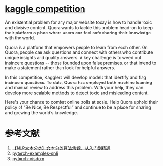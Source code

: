 # [kaggle competition](https://www.kaggle.com/c/quora-insincere-questions-classification)

An existential problem for any major website today is how to handle toxic and divisive content. Quora wants to tackle this problem head-on to keep their platform a place where users can feel safe sharing their knowledge with the world.

Quora is a platform that empowers people to learn from each other. On Quora, people can ask questions and connect with others who contribute unique insights and quality answers. A key challenge is to weed out insincere questions -- those founded upon false premises, or that intend to make a statement rather than look for helpful answers.

In this competition, Kagglers will develop models that identify and flag insincere questions. To date, Quora has employed both machine learning and manual review to address this problem. With your help, they can develop more scalable methods to detect toxic and misleading content.

Here's your chance to combat online trolls at scale. Help Quora uphold their policy of “Be Nice, Be Respectful” and continue to be a place for sharing and growing the world’s knowledge.

# 参考文献

1. [【NLP文本分类】文本分类算法集锦，从入门到精通](https://zhuanlan.zhihu.com/p/50657430)
2. [pytorch-examples-snli](https://github.com/pytorch/examples/tree/master/snli)
3. [pytorch-visdom](https://github.com/facebookresearch/visdom)

